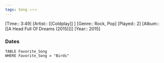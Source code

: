 ```yaml
---
tags: Song ⭐⭐⭐ 
---
```

[Time:: 3:49]
[Artist:: [[Coldplay]] ]
[Genre:: Rock, Pop]
[Played:: 2]
[Album:: [[A Head Full Of Dreams (2015)]]]
[Year:: 2015]
### Dates
````dataview
TABLE Favorite_Song
WHERE Favorite_Song = "Birds"
````